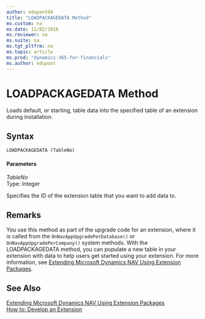 ```yaml
---
author: edupont04
title: "LOADPACKAGEDATA Method"
ms.custom: na
ms.date: 11/02/2016
ms.reviewer: na
ms.suite: na
ms.tgt_pltfrm: na
ms.topic: article
ms.prod: "dynamics-365-for-financials"
ms.author: edupont
---
```

# LOADPACKAGEDATA Method
Loads default, or starting, table data into the specified table of an extension during installation.  
## Syntax  

```  
LOADPACKAGEDATA (TableNo)  
```  

#### Parameters

*TableNo*  
Type: Integer  

Specifies the ID of the extension table that you want to add data to.  


## Remarks
You use this method as part of the upgrade code for an extension, where it is called from the `OnNavAppUpgradePerDatabase()` or `OnNavAppUpgradePerCompany()` system methods. With the LOADPACKAGEDATA method, you can populate a new table in your extension with data to help users get started using your extension. For more information, see [Extending Microsoft Dynamics NAV Using Extension Packages](Extending-Microsoft-Dynamics-NAV-Using-Extension-Packages.md).  

## See Also  
[Extending Microsoft Dynamics NAV Using Extension Packages](Extending-Microsoft-Dynamics-NAV-Using-Extension-Packages.md)  
[How to: Develop an Extension](How-to--Develop-an-Extension.md)  
